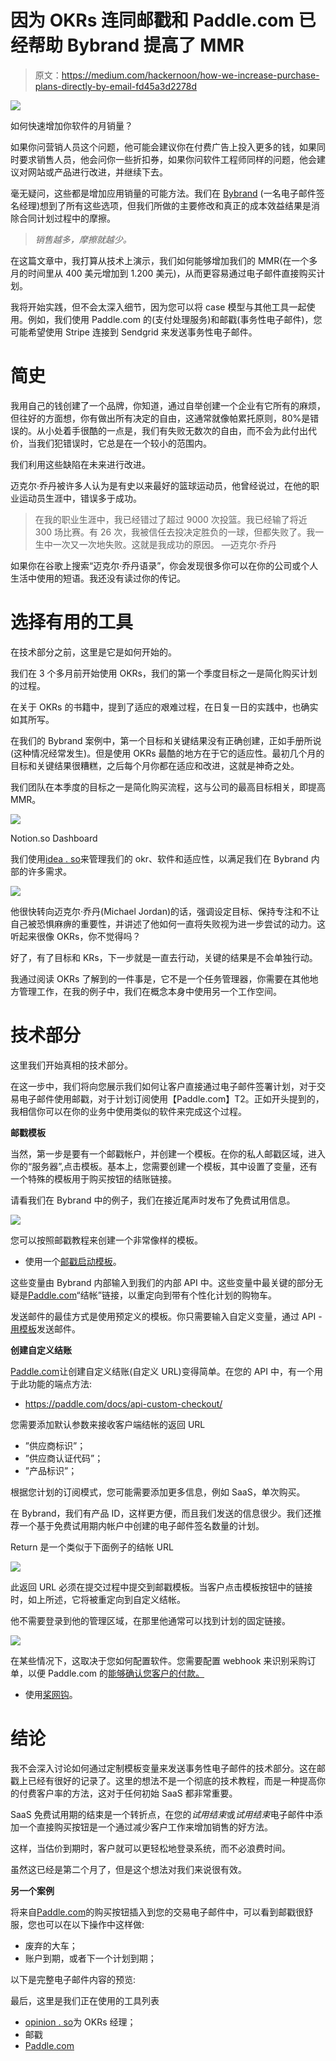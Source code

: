 # 因为 OKRs 连同邮戳和 Paddle.com 已经帮助 Bybrand 提高了 MMR

> 原文：<https://medium.com/hackernoon/how-we-increase-purchase-plans-directly-by-email-fd45a3d2278d>

![](img/d3e9d87a3daf6b5670f57b450c48ddac.png)

如何快速增加你软件的月销量？

如果你问营销人员这个问题，他可能会建议你在付费广告上投入更多的钱，如果同时要求销售人员，他会问你一些折扣券，如果你问软件工程师同样的问题，他会建议对网站或产品进行改进，并继续下去。

毫无疑问，这些都是增加应用销量的可能方法。我们在 [Bybrand](https://www.bybrand.io) (一名电子邮件签名经理)想到了所有这些选项，但我们所做的主要修改和真正的成本效益结果是消除合同计划过程中的摩擦。

> *销售越多，摩擦就越少。*

在这篇文章中，我打算从技术上演示，我们如何能够增加我们的 MMR(在一个多月的时间里从 400 美元增加到 1.200 美元)，从而更容易通过电子邮件直接购买计划。

我将开始实践，但不会太深入细节，因为您可以将 case 模型与其他工具一起使用。例如，我们使用 Paddle.com 的(支付处理服务)和邮戳(事务性电子邮件)，您可能希望使用 Stripe 连接到 Sendgrid 来发送事务性电子邮件。

# 简史

我用自己的钱创建了一个品牌，你知道，通过自举创建一个企业有它所有的麻烦，但往好的方面想，你有做出所有决定的自由，这通常就像帕累托原则，80%是错误的。从小处着手很酷的一点是，我们有失败无数次的自由，而不会为此付出代价，当我们犯错误时，它总是在一个较小的范围内。

我们利用这些缺陷在未来进行改进。

迈克尔·乔丹被许多人认为是有史以来最好的篮球运动员，他曾经说过，在他的职业运动员生涯中，错误多于成功。

> 在我的职业生涯中，我已经错过了超过 9000 次投篮。我已经输了将近 300 场比赛。有 26 次，我被信任去投决定胜负的一球，但都失败了。我一生中一次又一次地失败。这就是我成功的原因。
> —迈克尔·乔丹

如果你在谷歌上搜索“迈克尔·乔丹语录”，你会发现很多你可以在你的公司或个人生活中使用的短语。我还没有读过你的传记。

# 选择有用的工具

在技术部分之前，这里是它是如何开始的。

我们在 3 个多月前开始使用 OKRs，我们的第一个季度目标之一是简化购买计划的过程。

在关于 OKRs 的书籍中，提到了适应的艰难过程，在日复一日的实践中，也确实如其所写。

在我们的 Bybrand 案例中，第一个目标和关键结果没有正确创建，正如手册所说(这种情况经常发生)。但是使用 OKRs 最酷的地方在于它的适应性。最初几个月的目标和关键结果很糟糕，之后每个月你都在适应和改进，这就是神奇之处。

我们团队在本季度的目标之一是简化购买流程，这与公司的最高目标相关，即提高 MMR。

![](img/18dd4b8a80cf2cc4189b1e52d3aeeeb3.png)

Notion.so Dashboard

我们使用[idea . so](http://notion.so/)来管理我们的 okr、软件和适应性，以满足我们在 Bybrand 内部的许多需求。

![](img/a3c8219505bc641b05a00df0ba332b77.png)

他很快转向迈克尔·乔丹(Michael Jordan)的话，强调设定目标、保持专注和不让自己被恐惧麻痹的重要性，并讲述了他如何一直将失败视为进一步尝试的动力。这听起来很像 OKRs，你不觉得吗？

好了，有了目标和 KRs，下一步就是一直去行动，关键的结果是不会单独行动。

我通过阅读 OKRs 了解到的一件事是，它不是一个任务管理器，你需要在其他地方管理工作，在我的例子中，我们在概念本身中使用另一个工作空间。

# 技术部分

这里我们开始真相的技术部分。

在这一步中，我们将向您展示我们如何让客户直接通过电子邮件签署计划，对于交易电子邮件使用邮戳，对于计划订阅使用【Paddle.com】T2。正如开头提到的，我相信你可以在你的业务中使用类似的软件来完成这个过程。

**邮戳模板**

当然，第一步是要有一个邮戳帐户，并创建一个模板。在你的私人邮戳区域，进入你的“服务器”,点击模板。基本上，您需要创建一个模板，其中设置了变量，还有一个特殊的模板用于购买按钮的结账链接。

请看我们在 Bybrand 中的例子，我们在接近尾声时发布了免费试用信息。

![](img/abeac230419d7986732abcdbae95da2a.png)

您可以按照邮戳教程来创建一个非常像样的模板。

*   使用一个[邮戳启动模板](https://postmarkapp.com/support/article/786-using-a-postmark-starter-template)。

这些变量由 Bybrand 内部输入到我们的内部 API 中。这些变量中最关键的部分无疑是[Paddle.com](http://paddle.com/)“结帐”链接，以重定向到带有个性化计划的购物车。

发送邮件的最佳方式是使用预定义的模板。你只需要输入自定义变量，通过 API - [用模板](https://postmarkapp.com/developer/api/templates-api#email-with-template)发送邮件。

**创建自定义结账**

[Paddle.com](http://paddle.com/)让创建自定义结账(自定义 URL)变得简单。在您的 API 中，有一个用于此功能的端点方法:

*   https://paddle.com/docs/api-custom-checkout/

您需要添加默认参数来接收客户端结帐的返回 URL

*   ”供应商标识”；
*   ”供应商认证代码”；
*   ”产品标识”；

根据您计划的订阅模式，您可能需要添加更多信息，例如 SaaS，单次购买。

在 Bybrand，我们有产品 ID，这样更方便，而且我们发送的信息很少。我们还推荐一个基于免费试用期内帐户中创建的电子邮件签名数量的计划。

Return 是一个类似于下面例子的结帐 URL

![](img/e3cd3f4b01077c880bd08390504573f3.png)

此返回 URL 必须在提交过程中提交到邮戳模板。当客户点击模板按钮中的链接时，如上所述，它将被重定向到自定义结帐。

他不需要登录到他的管理区域，在那里他通常可以找到计划的固定链接。

![](img/10fd9a323d836c3ea0848012aa703667.png)

在某些情况下，这取决于您如何配置软件。您需要配置 webhook 来识别采购订单，以便 Paddle.com 的[能够确认您客户的付款。](http://paddle.com/)

*   使用[桨网钩](https://paddle.com/docs/reference-using-webhooks/)。

# 结论

我不会深入讨论如何通过定制模板变量来发送事务性电子邮件的技术部分。这在邮戳上已经有很好的记录了。这里的想法不是一个彻底的技术教程，而是一种提高你的付费客户率的方法，这对于任何初始 SaaS 都非常重要。

SaaS 免费试用期的结束是一个转折点，在您的*试用结束*或*试用结束*电子邮件中添加一个直接购买按钮是一个通过减少客户工作来增加销售的好方法。

这样，当估价到期时，客户就可以更轻松地登录系统，而不必浪费时间。

虽然这已经是第二个月了，但是这个想法对我们来说很有效。

**另一个案例**

将来自[Paddle.com](http://paddle.com/)的购买按钮插入到您的交易电子邮件中，可以看到邮戳很舒服，您也可以在以下操作中这样做:

*   废弃的大车；
*   账户到期，或者下一个计划到期；

以下是完整电子邮件内容的预览:

最后，这里是我们正在使用的工具列表

*   [opinion . so](http://notion.so/)为 OKRs 经理；
*   邮戳
*   [Paddle.com](http://paddle.com/)